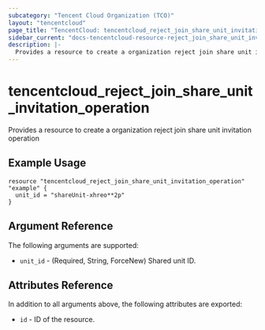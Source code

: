 ```yaml
---
subcategory: "Tencent Cloud Organization (TCO)"
layout: "tencentcloud"
page_title: "TencentCloud: tencentcloud_reject_join_share_unit_invitation_operation"
sidebar_current: "docs-tencentcloud-resource-reject_join_share_unit_invitation_operation"
description: |-
  Provides a resource to create a organization reject join share unit invitation operation
---
```


# tencentcloud_reject_join_share_unit_invitation_operation

Provides a resource to create a organization reject join share unit invitation operation

## Example Usage

```hcl
resource "tencentcloud_reject_join_share_unit_invitation_operation" "example" {
  unit_id = "shareUnit-xhreo**2p"
}
```

## Argument Reference

The following arguments are supported:

* `unit_id` - (Required, String, ForceNew) Shared unit ID.

## Attributes Reference

In addition to all arguments above, the following attributes are exported:

* `id` - ID of the resource.




